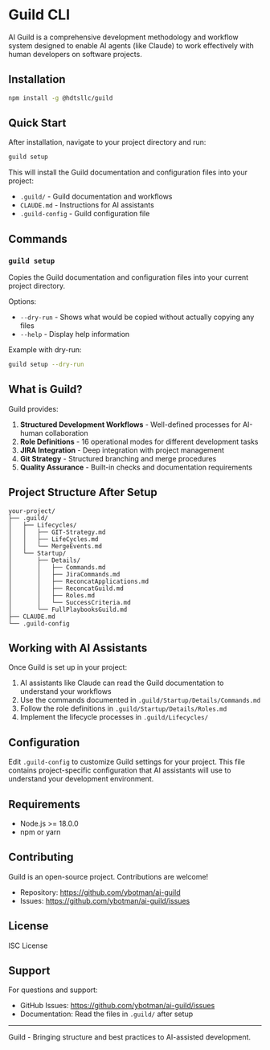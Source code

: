 # Guild CLI

AI Guild is a comprehensive development methodology and workflow system designed to enable AI agents (like Claude) to work effectively with human developers on software projects.

## Installation

```bash
npm install -g @hdtsllc/guild
```

## Quick Start

After installation, navigate to your project directory and run:

```bash
guild setup
```

This will install the Guild documentation and configuration files into your project:

- `.guild/` - Guild documentation and workflows
- `CLAUDE.md` - Instructions for AI assistants
- `.guild-config` - Guild configuration file

## Commands

### `guild setup`

Copies the Guild documentation and configuration files into your current project directory.

Options:
- `--dry-run` - Shows what would be copied without actually copying any files
- `--help` - Display help information

Example with dry-run:
```bash
guild setup --dry-run
```

## What is Guild?

Guild provides:

1. **Structured Development Workflows** - Well-defined processes for AI-human collaboration
2. **Role Definitions** - 16 operational modes for different development tasks
3. **JIRA Integration** - Deep integration with project management
4. **Git Strategy** - Structured branching and merge procedures
5. **Quality Assurance** - Built-in checks and documentation requirements

## Project Structure After Setup

```
your-project/
├── .guild/
│   ├── Lifecycles/
│   │   ├── GIT-Strategy.md
│   │   ├── LifeCycles.md
│   │   └── MergeEvents.md
│   └── Startup/
│       ├── Details/
│       │   ├── Commands.md
│       │   ├── JiraCommands.md
│       │   ├── ReconcatApplications.md
│       │   ├── ReconcatGuild.md
│       │   ├── Roles.md
│       │   └── SuccessCriteria.md
│       └── FullPlaybooksGuild.md
├── CLAUDE.md
└── .guild-config
```

## Working with AI Assistants

Once Guild is set up in your project:

1. AI assistants like Claude can read the Guild documentation to understand your workflows
2. Use the commands documented in `.guild/Startup/Details/Commands.md`
3. Follow the role definitions in `.guild/Startup/Details/Roles.md`
4. Implement the lifecycle processes in `.guild/Lifecycles/`

## Configuration

Edit `.guild-config` to customize Guild settings for your project. This file contains project-specific configuration that AI assistants will use to understand your development environment.

## Requirements

- Node.js >= 18.0.0
- npm or yarn

## Contributing

Guild is an open-source project. Contributions are welcome!

- Repository: https://github.com/ybotman/ai-guild
- Issues: https://github.com/ybotman/ai-guild/issues

## License

ISC License

## Support

For questions and support:
- GitHub Issues: https://github.com/ybotman/ai-guild/issues
- Documentation: Read the files in `.guild/` after setup

---

Guild - Bringing structure and best practices to AI-assisted development.